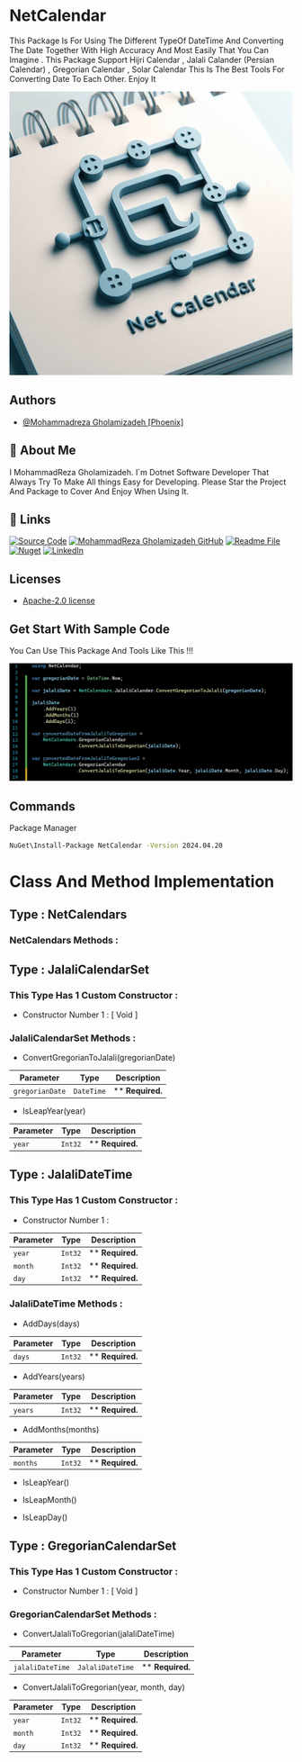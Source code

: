 # NetCalendar
This Package Is For Using The Different TypeOf DateTime And Converting The Date Together With High Accuracy And Most Easily That You Can Imagine . This Package Support Hijri Calendar , Jalali Calander (Persian Calendar) , Gregorian Calendar , Solar Calendar
This Is The Best Tools For Converting Date To Each Other. Enjoy It

![Logo](https://raw.githubusercontent.com/MohammadRezaGholamizadeh/NetCalendar/main/ReadmeCreator/Files/NetCalendar.png)

## Authors
- [@Mohammadreza Gholamizadeh [Phoenix]](https://github.com/MohammadRezaGholamizadeh)
## 🚀 About Me
I MohammadReza Gholamizadeh. I`m Dotnet Software Developer That Always Try To Make All things Easy for Developing. Please Star the Project And Package to Cover And Enjoy When Using It.

## 🔗 Links
[![Source Code](https://img.shields.io/badge/Source_Code-000?style=for-the-badge&logo=github&logoColor=white)](https://github.com/MohammadRezaGholamizadeh/NetCalendar/tree/main)
[![MohammadReza Gholamizadeh GitHub](https://img.shields.io/badge/MohammadReza_Gholamizadeh_GitHub-000?style=for-the-badge&logo=github&logoColor=white)](https://github.com/MohammadRezaGholamizadeh)
[![Readme File]()](https://github.com/MohammadRezaGholamizadeh/NetCalendar/blob/main/README.md)
[![Nuget](https://img.shields.io/badge/Nuget-4974a5?style=for-the-badge&logo=nuget&logoColor=white)](https://www.nuget.org/profiles/MohammadrezaGholamizadeh_Phoenix)
[![LinkedIn](https://img.shields.io/badge/LinkedIn-0A66C2?style=for-the-badge&logo=linkedin&logoColor=white)](https://www.linkedin.com/in/mohammadreza-gholamizadeh-b94b1521b/)

## Licenses
* [Apache-2.0 license](https://github.com/MohammadRezaGholamizadeh/NetCalendar/blob/main/LICENSE)

## Get Start With Sample Code
You Can Use This Package And Tools Like This !!!

![Sample](https://raw.githubusercontent.com/MohammadRezaGholamizadeh/NetCalendar/main/ReadmeCreator/Files/Sample.png)

## Commands
Package Manager
```bash
NuGet\Install-Package NetCalendar -Version 2024.04.20
```

# Class And Method Implementation
## Type : NetCalendars
### NetCalendars Methods : 


## Type : JalaliCalendarSet
### This Type Has 1 Custom Constructor : 
* Constructor Number 1 : [ Void ] 
### JalaliCalendarSet Methods : 

* ConvertGregorianToJalali(gregorianDate)

| Parameter | Type     | Description                |
| -------- | ------- | ------------------------- |
| `gregorianDate` | `DateTime` | ** **Required.**                      |

* IsLeapYear(year)

| Parameter | Type     | Description                |
| -------- | ------- | ------------------------- |
| `year` | `Int32` | ** **Required.**                      |


## Type : JalaliDateTime
### This Type Has 1 Custom Constructor : 
* Constructor Number 1 : 

| Parameter | Type     | Description                |
| -------- | ------- | ------------------------- |
| `year` | `Int32` | ** **Required.**                    |
| `month` | `Int32` | ** **Required.**                    |
| `day` | `Int32` | ** **Required.**                    |
### JalaliDateTime Methods : 

* AddDays(days)

| Parameter | Type     | Description                |
| -------- | ------- | ------------------------- |
| `days` | `Int32` | ** **Required.**                      |

* AddYears(years)

| Parameter | Type     | Description                |
| -------- | ------- | ------------------------- |
| `years` | `Int32` | ** **Required.**                      |

* AddMonths(months)

| Parameter | Type     | Description                |
| -------- | ------- | ------------------------- |
| `months` | `Int32` | ** **Required.**                      |

* IsLeapYear()


* IsLeapMonth()


* IsLeapDay()



## Type : GregorianCalendarSet
### This Type Has 1 Custom Constructor : 
* Constructor Number 1 : [ Void ] 
### GregorianCalendarSet Methods : 

* ConvertJalaliToGregorian(jalaliDateTime)

| Parameter | Type     | Description                |
| -------- | ------- | ------------------------- |
| `jalaliDateTime` | `JalaliDateTime` | ** **Required.**                      |

* ConvertJalaliToGregorian(year, month, day)

| Parameter | Type     | Description                |
| -------- | ------- | ------------------------- |
| `year` | `Int32` | ** **Required.**                      |
| `month` | `Int32` | ** **Required.**                      |
| `day` | `Int32` | ** **Required.**                      |


